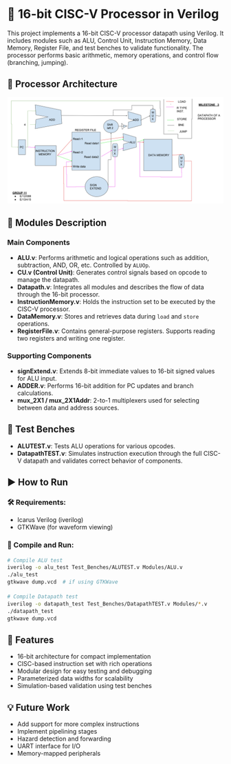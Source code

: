 # 🚀 16-bit CISC-V Processor in Verilog

This project implements a 16-bit CISC-V processor datapath using Verilog. It includes modules such as ALU, Control Unit, Instruction Memory, Data Memory, Register File, and test benches to validate functionality. The processor performs basic arithmetic, memory operations, and control flow (branching, jumping).

## 🧰 Processor Architecture
<p align="center"> <img src="Architecture.jpg" alt="Processor Architecture Diagram" width="600"/> </p>

## 🧠 Modules Description

### Main Components
- **ALU.v**: Performs arithmetic and logical operations such as addition, subtraction, AND, OR, etc. Controlled by `ALUOp`.
- **CU.v (Control Unit)**: Generates control signals based on opcode to manage the datapath.
- **Datapath.v**: Integrates all modules and describes the flow of data through the 16-bit processor.
- **InstructionMemory.v**: Holds the instruction set to be executed by the CISC-V processor.
- **DataMemory.v**: Stores and retrieves data during `load` and `store` operations.
- **RegisterFile.v**: Contains general-purpose registers. Supports reading two registers and writing one register.

### Supporting Components
- **signExtend.v**: Extends 8-bit immediate values to 16-bit signed values for ALU input.
- **ADDER.v**: Performs 16-bit addition for PC updates and branch calculations.
- **mux_2X1 / mux_2X1Addr**: 2-to-1 multiplexers used for selecting between data and address sources.

## 🧪 Test Benches

- **ALUTEST.v**: Tests ALU operations for various opcodes.
- **DatapathTEST.v**: Simulates instruction execution through the full CISC-V datapath and validates correct behavior of components.

## ▶️ How to Run

### 🛠 Requirements:
* Icarus Verilog (iverilog)
* GTKWave (for waveform viewing)

### 🔧 Compile and Run:

```bash
# Compile ALU test
iverilog -o alu_test Test_Benches/ALUTEST.v Modules/ALU.v
./alu_test
gtkwave dump.vcd  # if using GTKWave

# Compile Datapath test
iverilog -o datapath_test Test_Benches/DatapathTEST.v Modules/*.v
./datapath_test
gtkwave dump.vcd
```

## 📌 Features

* 16-bit architecture for compact implementation
* CISC-based instruction set with rich operations
* Modular design for easy testing and debugging
* Parameterized data widths for scalability
* Simulation-based validation using test benches

## 💡 Future Work

* Add support for more complex instructions
* Implement pipelining stages
* Hazard detection and forwarding
* UART interface for I/O
* Memory-mapped peripherals

